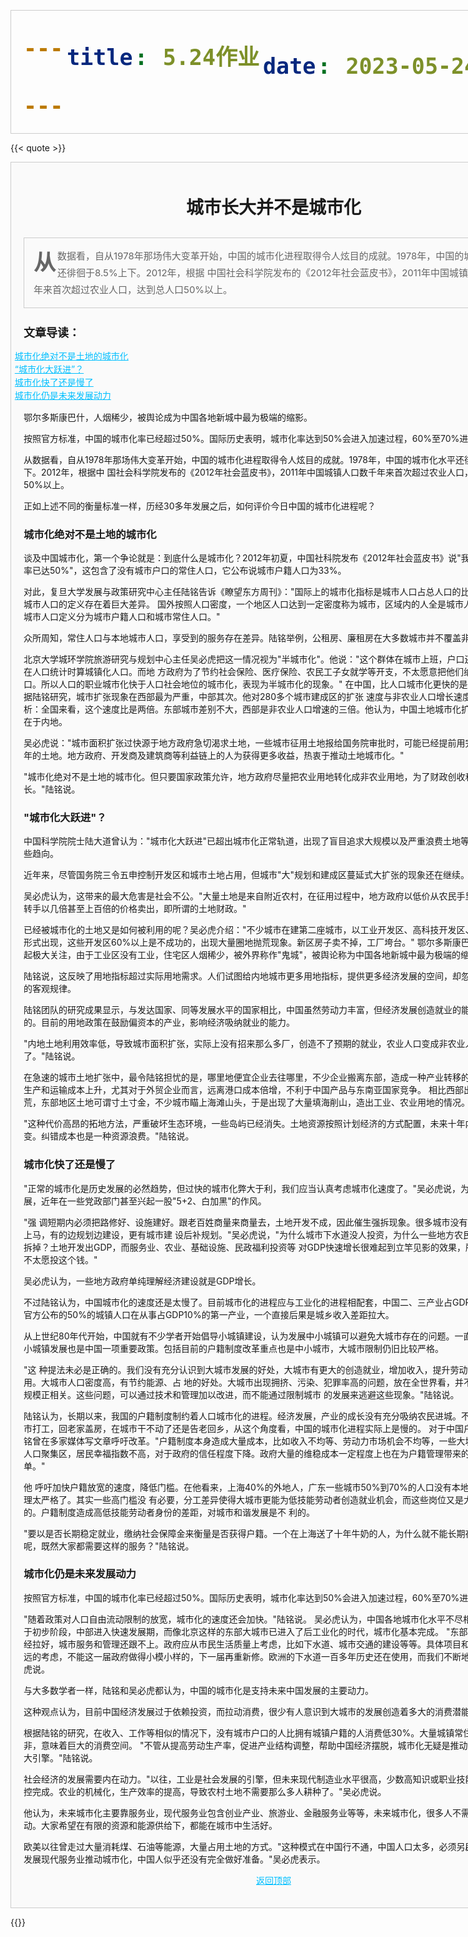 ```yaml
---
title: 5.24作业
date: 2023-05-24
---
```


{{< quote >}}

<!DOCTYPE html>
<html lang="en">
<head>
    <meta charset="UTF-8">
    <title>Title</title>
    <style>
        div{
            width:800px;
            margin: 10px auto;
            border: 1px solid #ccc;
            padding: 20px;
            background-color: #fafafa;
        }
        h1{
            text-align: center;
            margin: 30px 0;
        }
        .p1{
            font-size: 15px;
            color: #666;
            line-height: 1.8em;
            border: 1px solid #ccc;
            padding: 15px;
        }
        span{
            font-size: 35px;
            font-weight: bold;
            float: left;
            margin: 10px 3px 0 0;
        }
        h2{
            font-size: 18px;
        }
        li{
            list-style-type: none;
            height: 1.5em;
            margin-left: -38px;
        }
       a:link{
           color: deepskyblue;
        }
        a:hover{
            color: orange;
        }
        a:active{
            color: palevioletred;
        }
        a:visited{
            color: lawngreen;
        }
    </style>
</head>
<body>
<div>
    <a name="#top"></a><h1>城市长大并不是城市化</h1>
    <p class="p1"><span>从</span>数据看，自从1978年那场伟大变革开始，中国的城市化进程取得令人炫目的成就。1978年，中国的城市化水平还徘徊于8.5%上下。2012年，根据 中国社会科学院发布的《2012年社会蓝皮书》，2011年中国城镇人口数千年来首次超过农业人口，达到总人口50%以上。</p>
    
<h2>文章导读：</h2>
<ul>
<li><a href="#a1">城市化绝对不是土地的城市化</a></li>
<li><a href="#a2">“城市化大跃进”？</a></li>
<li><a href="#a3">城市化快了还是慢了</a></li>
<li><a href="#a4">城市化仍是未来发展动力</a></li>
</ul>
<p>鄂尔多斯康巴什，人烟稀少，被舆论成为中国各地新城中最为极端的缩影。</p>
<p>按照官方标准，中国的城市化率已经超过50%。国际历史表明，城市化率达到50%会进入加速过程，60%至70%进入减速阶段。</p>
<p>从数据看，自从1978年那场伟大变革开始，中国的城市化进程取得令人炫目的成就。1978年，中国的城市化水平还徘徊于8.5%上下。2012年，根据中 国社会科学院发布的《2012年社会蓝皮书》，2011年中国城镇人口数千年来首次超过农业人口，达到总人口50%以上。</p>
<p>正如上述不同的衡量标准一样，历经30多年发展之后，如何评价今日中国的城市化进程呢？</p>
<a name="a1"></a><h3>城市化绝对不是土地的城市化</h3>
<p>谈及中国城市化，第一个争论就是：到底什么是城市化？2012年初夏，中国社科院发布《2012年社会蓝皮书》说"我国人口城市化率已达50%"，这包含了没有城市户口的常住人口，它公布说城市户籍人口为33%。</p>
<p>对此，复旦大学发展与政策研究中心主任陆铭告诉《瞭望东方周刊》："国际上的城市化指标是城市人口占总人口的比重。国内外对城市人口的定义存在着巨大差异。 国外按照人口密度，一个地区人口达到一定密度称为城市，区域内的人全是城市人口。但中国城市人口定义分为城市户籍人口和城市常住人口。"</p>
<p>众所周知，常住人口与本地城市人口，享受到的服务存在差异。陆铭举例，公租房、廉租房在大多数城市并不覆盖非户籍人口。</p>
<p>北京大学城环学院旅游研究与规划中心主任吴必虎把这一情况视为"半城市化"。他说："这个群体在城市上班，户口还在农村，但在人口统计时算城镇化人口。而地 方政府为了节约社会保险、医疗保险、农民工子女就学等开支，不太愿意把他们纳入城市户口。所以人口的职业城市化快于人口社会地位的城市化，表现为半城市化的现象。" 在中国，比人口城市化更快的是土地城市化。据陆铭研究，城市扩张现象在西部最为严重，中部其次。他对280多个城市建成区的扩张 速度与非农业人口增长速度之比进行了分析：全国来看，这个速度比是两倍。东部城市差别不大，西部是非农业人口增速的三倍。他认为，中国土地城市化扩张过快 主要在于内地。</p>
<p>吴必虎说："城市面积扩张过快源于地方政府急切渴求土地，一些城市征用土地报给国务院审批时，可能已经提前用完了未来二十年的土地。地方政府、开发商及建筑商等利益链上的人为获得更多收益，热衷于推动土地城市化。"</p>
<p>"城市化绝对不是土地的城市化。但只要国家政策允许，地方政府尽量把农业用地转化成非农业用地，为了财政创收和经济的增长。"陆铭说。</p>
<a name="a2"></a><h3>"城市化大跃进"？</h3>
<p> 中国科学院院士陆大道曾认为："城市化大跃进"已超出城市化正常轨道，出现了盲目追求大规模以及严重浪费土地等令人不安的一些趋向。</p>
<p>近年来，尽管国务院三令五申控制开发区和城市土地占用，但城市"大"规划和建成区蔓延式大扩张的现象还在继续。</p>
<p>吴必虎认为，这带来的最大危害是社会不公。"大量土地是来自附近农村，在征用过程中，地方政府以低价从农民手里获得土地，转手以几倍甚至上百倍的价格卖出，即所谓的土地财政。"</p>
<p>已经被城市化的土地又是如何被利用的呢？吴必虎介绍："不少城市在建第二座城市，以工业开发区、高科技开发区、工业园区等形式出现，这些开发区60%以上是不成功的，出现大量圈地抛荒现象。新区房子卖不掉，工厂垮台。" 鄂尔多斯康巴什新城，曾引起极大关注，由于工业区没有工业，住宅区人烟稀少，被外界称作"鬼城"，被舆论称为中国各地新城中最为极端的缩影。</p>
<p>陆铭说，这反映了用地指标超过实际用地需求。人们试图给内地城市更多用地指标，提供更多经济发展的空间，却忽略了经济发展的客观规律。</p>
<p>陆铭团队的研究成果显示，与发达国家、同等发展水平的国家相比，中国虽然劳动力丰富，但经济发展创造就业的能力是相对偏低的。目前的用地政策在鼓励偏资本的产业，影响经济吸纳就业的能力。</p>
<p>"内地土地利用效率低，导致城市面积扩张，实际上没有招来那么多厂，创造不了预期的就业，农业人口变成非农业人口速度就慢了。"陆铭说。</p>
<p>在急速的城市土地扩张中，最令陆铭担忧的是，哪里地便宜企业去往哪里，不少企业搬离东部，造成一种产业转移的假象。企业的生产和运输成本上升，尤其对于外贸企业而言，远离港口成本倍增，不利于中国产品与东南亚国家竞争。 相比西部出现的土地抛荒，东部地区土地可谓寸土寸金，不少城市瞄上海滩山头，于是出现了大量填海削山，造出工业、农业用地的情况。</p>
<p>"这种代价高昂的拓地方法，严重破坏生态环境，一些岛屿已经消失。土地资源按照计划经济的方式配置，未来十年内必须要改变。纠错成本也是一种资源浪费。"陆铭说。</p>
<a name="a3"></a><h3>城市化快了还是慢了</h3>
<p>"正常的城市化是历史发展的必然趋势，但过快的城市化弊大于利，我们应当认真考虑城市化速度了。"吴必虎说，为谋求高速发展，近年在一些党政部门甚至兴起一股"5+2、白加黑"的作风。</p>
<p>"强 调短期内必须把路修好、设施建好。跟老百姓商量来商量去，土地开发不成，因此催生强拆现象。很多城市没有规划好就仓促上马，有的边规划边建设，更有城市建 设后补规划。"吴必虎说，"为什么城市下水道没人投资，为什么一些地方农民子弟学校被拆掉？土地开发出GDP，而服务业、农业、基础设施、民政福利投资等 对GDP快速增长很难起到立竿见影的效果，所以地方政府不太愿投这个钱。"</p>
<p>吴必虎认为，一些地方政府单纯理解经济建设就是GDP增长。</p>
<p>不过陆铭认为，中国城市化的速度还是太慢了。目前城市化的进程应与工业化的进程相配套，中国二、三产业占GDP总量90%，官方公布的50%的城镇人口在从事占GDP10%的第一产业，一个直接后果是城乡收入差距拉大。</p>
<p>从上世纪80年代开始，中国就有不少学者开始倡导小城镇建设，认为发展中小城镇可以避免大城市存在的问题。一直以来，鼓励小城镇发展也是中国一项重要政策。包括目前的户籍制度改革重点也是中小城市，大城市限制仍旧比较严格。</p>
<p>"这 种提法未必是正确的。我们没有充分认识到大城市发展的好处，大城市有更大的创造就业，增加收入，提升劳动生产率的作用。大城市人口密度高，有节约能源、占 地的好处。大城市出现拥挤、污染、犯罪率高的问题，放在全世界看，并不一定与城市规模正相关。这些问题，可以通过技术和管理加以改进，而不能通过限制城市 的发展来逃避这些现象。"陆铭说。</p>
<p>陆铭认为，长期以来，我国的户籍制度制约着人口城市化的进程。经济发展，产业的成长没有充分吸纳农民进城。不少农村人在城市打工，回老家盖房，在城市干不动了还是告老回乡，从这个角度看，中国的城市化进程实际上是慢的。 对于中国户籍制度，陆铭曾在多家媒体写文章呼吁改革。"户籍制度本身造成大量成本，比如收入不均等、劳动力市场机会不均等，一些大城市形成外来人口聚集区，居民幸福指数不高，对于政府的信任程度下降。政府大量的维稳成本一定程度上也在为户籍管理带来的负面效应埋单。"</p>
<p>他 呼吁加快户籍放宽的速度，降低门槛。在他看来，上海40%的外地人，广东一些城市50%到70%的人口没有本地户籍，这种管理太严格了。其实一些高门槛没 有必要，分工差异使得大城市更能为低技能劳动者创造就业机会，而这些岗位又是大城市所必需的。户籍制度造成高低技能劳动者身份的差距，对城市和谐发展是不 利的。</p>
<p>"要以是否长期稳定就业，缴纳社会保障金来衡量是否获得户籍。一个在上海送了十年牛奶的人，为什么就不能长期在上海待下去呢，既然大家都需要这样的服务？"陆铭说。</p>
<a name="a4"></a><h3>城市化仍是未来发展动力</h3>
<p>按照官方标准，中国的城市化率已经超过50%。国际历史表明，城市化率达到50%会进入加速过程，60%至70%进入减速阶段。</p>
<p>"随着政策对人口自由流动限制的放宽，城市化的速度还会加快。"陆铭说。 吴必虎认为，中国各地城市化水平不尽相同：西部处于初步阶段，中部进入快速发展期，而像北京这样的东部大城市已进入了后工业化的时代，城市化基本完成。 "东部城市大框架已经拉好，城市服务和管理还跟不上。政府应从市民生活质量上考虑，比如下水道、城市交通的建设等等。具体项目和规划，需要长远的考虑，不能这一届政府做得小模小样的，下一届再重新修。欧洲的下水道一百多年历史还在使用，而我们不断地在修。"吴必虎说。</p>
<p>与大多数学者一样，陆铭和吴必虎都认为，中国的城市化是支持未来中国发展的主要动力。</p>
<p>这种观点认为，目前中国经济发展过于依赖投资，而拉动消费，很少有人意识到大城市的发展创造着多大的消费潜能。</p>
<p>根据陆铭的研究，在收入、工作等相似的情况下，没有城市户口的人比拥有城镇户籍的人消费低30%。大量城镇常住人口的农转非，意味着巨大的消费空间。 "不管从提高劳动生产率，促进产业结构调整，帮助中国经济摆脱，城市化无疑是推动社会发展的重大引擎。"陆铭说。</p>
<p>社会经济的发展需要内在动力。"以往，工业是社会发展的引擎，但未来现代制造业水平很高，少数高知识或职业技能的人即可操控完成。农业的机械化，生产效率的提高，导致农村土地不需要那么多人耕种了。"吴必虎说。</p>
<p>他认为，未来城市化主要靠服务业，现代服务业包含创业产业、旅游业、金融服务业等等，未来城市化，很多人不需要从事体力活动。大家希望在有限的资源和能源供给下，都能在城市中生活好。</p>
<p>欧美以往曾走过大量消耗煤、石油等能源，大量占用土地的方式。"这种模式在中国行不通，中国人口太多，必须另辟新径，如何发展现代服务业推动城市化，中国人似乎还没有完全做好准备。"吴必虎表示。</p>
<p align="center"style="text-indent:0; "><a href="#top">返回顶部</a></p>
</div>
</body>
</html>

{{</quote >}}

